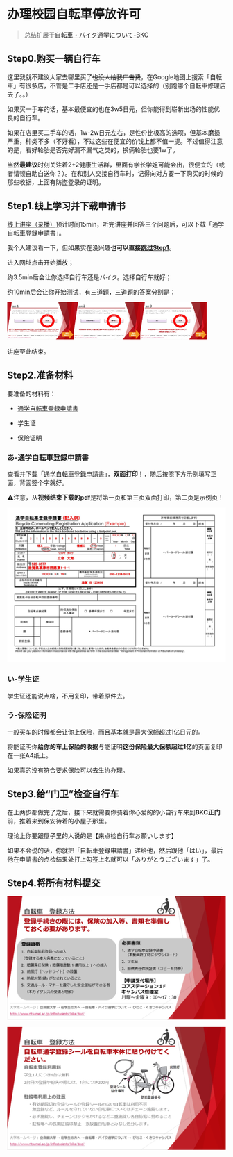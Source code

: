 # 办理校园自転車停放许可

> 总结扩展于[自転車・バイク通学について-BKC](https://www.ritsumei.ac.jp/infostudents/bike/bkc)

## Step0.购买一辆自行车

这里我就不建议大家去哪里买了~~也没人给我广告费~~，在Google地图上搜索「自転車」有很多店，不管是二手店还是一手店都是可以选择的（别跑哪个自転車修理店去了。。）

如果买一手车的话，基本最便宜的也在3w5日元，但你能得到崭新出场的性能优良的自行车。

如果在店里买二手车的话，1w-2w日元左右，是性价比极高的选项，但基本磨损严重，种类不多（不好看），不过这些在便宜的价钱上都不值一提。不过值得注意的是，看好轮胎是否完好漏不漏气之类的，换俩轮胎也要1w了。

当然**最建议**时刻关注着2+2健康生活群，里面有学长学姐可能会出，很便宜的（或者请顿自助白送你？）。在和别人交接自行车时，记得向对方要一下购买的时候的那些收据，上面有防盗登录的证明。

## Step1.线上学习并下载申请书

[线上讲座（录播）](https://www.pip-maker.com/?view=4jxm)预计时间15min，听完讲座并回答三个问题后，可以下载「通学自転車登録申請書」。

我个人建议看一下，但如果实在没兴趣**也可以直接[跳过Step1](https://luopzh.github.io/University-R/pages/jitensya#Step2.%E5%87%86%E5%A4%87%E6%9D%90%E6%96%99)**。

进入网址点击开始播放；

约3.5min后会让你选择自行车还是バイク。选择自行车就好；

约10min后会让你开始测试，有三道题，三道题的答案分别是：

<img src="pictures/image-20221021125724185.png" alt="image-20221021125724185" style="zoom:15%;" /><img src="pictures/image-20221021125753449.png" alt="image-20221021125753449" style="zoom:15%;" /><img src="pictures/image-20221021133306493.png" alt="image-20221021133306493" style="zoom:15%;" />

讲座至此结束。

## Step2.准备材料

要准备的材料有：

- [通学自転車登録申請書](https://luopzh.github.io/University-R/files/200827BicycleCommutingRegistrationApplication.pdf)

- 学生证

- 保险证明

### あ-通学自転車登録申請書

查看并下载「[通学自転車登録申請書](https://luopzh.github.io/University-R/files/200827BicycleCommutingRegistrationApplication.pdf)」，**双面打印！**，随后按照下方示例填写正面，背面签个字就好。

⚠️注意，从**视频结束下载的pdf**是将第一页和第三页双面打印，第二页是示例页！

![200827BicycleCommutingRegistrationApplication_页面_2](pictures/200827BicycleCommutingRegistrationApplication_page_2.jpg)

### い-学生证

学生证还能说点啥，不用复印，带着原件去。

### う-保险证明

一般买车的时候都会让你上保险，而且基本就是最大保额超过1亿日元的。

将能证明你**给你的车上保险的收据**与能证明**这份保险最大保额超过1亿**的页面复印在一张A4纸上。

如果真的没有符合要求保险可以去生协办理。

## Step3.给“门卫”检查自行车

在上两步都做完了之后，接下来就需要你骑着你心爱的的小自行车来到**BKC正门**前，推着来到保安待着的小屋子那里。

理论上你要跟屋子里的人说的是【来点检自行车お願いします】

如果不会说的话，你就把「自転車登録申請書」递给他，然后跟他「はい」，最后他在申請書的点检结果处打上勾签上名就可以「ありがとうございます」了。

## Step4.将所有材料提交



![image-20221021125051842](pictures/image-20221021125051842.png)

![image-20221021125145919](pictures/image-20221021125145919.png)